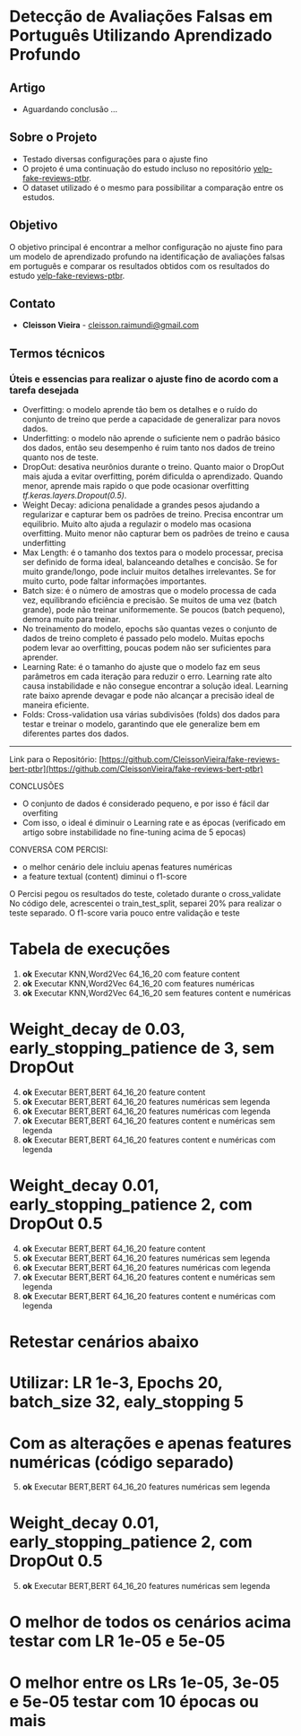 # Detecção de Avaliações Falsas em Português Utilizando Aprendizado Profundo

## Artigo
- Aguardando conclusão ...

## Sobre o Projeto
- Testado diversas configurações para o ajuste fino
- O projeto é uma continuação do estudo incluso no repositório [yelp-fake-reviews-ptbr](https://github.com/lucaspercisi/yelp-fake-reviews-ptbr). 
- O dataset utilizado é o mesmo para possibilitar a comparação entre os estudos.

## Objetivo
O objetivo principal é encontrar a melhor configuração no ajuste fino para um modelo de aprendizado profundo na identificação de avaliações falsas em português e comparar os resultados obtidos com os resultados do estudo [yelp-fake-reviews-ptbr](https://github.com/lucaspercisi/yelp-fake-reviews-ptbr).


## Contato
- **Cleisson Vieira** - cleisson.raimundi@gmail.com

## Termos técnicos
### Úteis e essencias para realizar o ajuste fino de acordo com a tarefa desejada
- Overfitting: o modelo aprende tão bem os detalhes e o ruído do conjunto de treino que perde a capacidade de generalizar para novos dados.
- Underfitting: o modelo não aprende o suficiente nem o padrão básico dos dados, então seu desempenho é ruim tanto nos dados de treino quanto nos de teste.
- DropOut: desativa neurônios durante o treino. Quanto maior o DropOut mais ajuda a evitar overfitting, porém dificulda o aprendizado. Quando menor, aprende mais rapido o que pode ocasionar overfitting *tf.keras.layers.Dropout(0.5)*.
- Weight Decay: adiciona penalidade a grandes pesos ajudando a regularizar e capturar bem os padrões de treino. Precisa encontrar um equilibrio. Muito alto ajuda a regulazir o modelo mas ocasiona overfitting. Muito menor não capturar bem os padrões de treino e causa underfitting
- Max Length: é o tamanho dos textos para o modelo processar, precisa ser definido de forma ideal, balanceando detalhes e concisão. Se for muito grande/longo, pode incluir muitos detalhes irrelevantes. Se for muito curto, pode faltar informações importantes.
- Batch size: é o número de amostras que o modelo processa de cada vez, equilibrando eficiência e precisão. Se muitos de uma vez (batch grande), pode não treinar uniformemente. Se poucos (batch pequeno), demora muito para treinar.
- No treinamento do modelo, epochs são quantas vezes o conjunto de dados de treino completo é passado pelo modelo. Muitas epochs podem levar ao overfitting, poucas podem não ser suficientes para aprender.
- Learning Rate: é o tamanho do ajuste que o modelo faz em seus parâmetros em cada iteração para reduzir o erro. Learning rate alto causa instabilidade e não consegue encontrar a solução ideal. Learning rate baixo aprende devagar e pode não alcançar a precisão ideal de maneira eficiente.
- Folds: Cross-validation usa várias subdivisões (folds) dos dados para testar e treinar o modelo, garantindo que ele generalize bem em diferentes partes dos dados.

---

Link para o Repositório: [https://github.com/CleissonVieira/fake-reviews-bert-ptbr](https://github.com/CleissonVieira/fake-reviews-bert-ptbr)




CONCLUSÕES
- O conjunto de dados é considerado pequeno, e por isso é fácil dar overfiting
- Com isso, o ideal é diminuir o Learning rate e as épocas (verificado em artigo sobre instabilidade no fine-tuning acima de 5 epocas)

CONVERSA COM PERCISI:
- o melhor cenário dele incluiu apenas features numéricas
- a feature textual (content) diminui o f1-score

O Percisi pegou os resultados do teste, coletado durante o cross_validate
No código dele, acrescentei o train_test_split, separei 20% para realizar o teste separado. O f1-score varia pouco entre validação e teste

# Tabela de execuções 
1. **ok** Executar KNN,Word2Vec 64_16_20 com feature content
2. **ok** Executar KNN,Word2Vec 64_16_20 com features numéricas
3. **ok** Executar KNN,Word2Vec 64_16_20 sem features content e numéricas

# Weight_decay de 0.03, early_stopping_patience de 3, sem DropOut
4. **ok** Executar BERT,BERT 64_16_20 feature content
5. **ok** Executar BERT,BERT 64_16_20 features numéricas sem legenda
6. **ok** Executar BERT,BERT 64_16_20 features numéricas com legenda
7. **ok** Executar BERT,BERT 64_16_20 features content e numéricas sem legenda
8. **ok** Executar BERT,BERT 64_16_20 features content e numéricas com legenda

# Weight_decay 0.01, early_stopping_patience 2, com DropOut 0.5
4. **ok** Executar BERT,BERT 64_16_20 feature content
5. **ok** Executar BERT,BERT 64_16_20 features numéricas sem legenda
6. **ok** Executar BERT,BERT 64_16_20 features numéricas com legenda
7. **ok** Executar BERT,BERT 64_16_20 features content e numéricas sem legenda
8. **ok** Executar BERT,BERT 64_16_20 features content e numéricas com legenda

# Retestar cenários abaixo
# Utilizar: LR 1e-3, Epochs 20, batch_size 32, ealy_stopping 5
# Com as alterações e apenas features numéricas (código separado)
5. **ok** Executar BERT,BERT 64_16_20 features numéricas sem legenda

# Weight_decay 0.01, early_stopping_patience 2, com DropOut 0.5
5. **ok** Executar BERT,BERT 64_16_20 features numéricas sem legenda

# O melhor de todos os cenários acima testar com LR 1e-05 e 5e-05
# O melhor entre os LRs 1e-05, 3e-05 e 5e-05 testar com 10 épocas ou mais